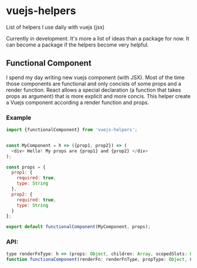 # vuejs-helpers
List of helpers I use daily with vuejs (jsx)

Currently in development.
It's more a list of ideas than a package for now. It can become a package if the helpers become very helpful. 

## Functional Component

I spend my day writing new vuejs component (with JSX). Most of the time those components are functional and only concists of some props and a render function. React allows a special declaration (a function that takes props as argument) that is more explicit and more concis. This helper create a Vuejs component according a render function and props.

### Example
```javascript
import {functionalComponent} from 'vuejs-helpers';


const MyComponent = h => ({prop1, prop2}) => (
  <div> Hello! My props are {prop1} and {prop2} </div>
);

const props = {
  prop1: {
    required: true,
    type: String
  },
  prop2: {
    required: true,
    type: String
  }
};

export default functionalComponent(MyComponent, props);
```

### API:
```javascript
type renderFnType: h => (props: Object, children: Array, scopedSlots: Object) => VNode 
function functionaComponent(renderFn: renderFnType, propType: Object, Component = {}: Object) => VueComponent
```


